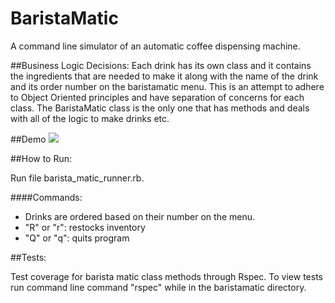 # BaristaMatic
A command line simulator of an automatic coffee dispensing machine.

##Business Logic Decisions:
Each drink has its own class and it contains the ingredients that are needed to make it along with the name of the drink and its order number on the baristamatic menu. This is an attempt to adhere to Object Oriented principles and have separation of concerns for each class. The BaristaMatic class is the only one that has methods and deals with all of the logic to make drinks etc.

##Demo
![](https://media.giphy.com/media/3oz8xYpGSpL76s7xLi/giphy.gif)

##How to Run:

Run file barista_matic_runner.rb.

####Commands:
* Drinks are ordered based on their number on the menu.
* "R" or "r": restocks inventory
* "Q" or "q": quits program

##Tests:

Test coverage for barista matic class methods through Rspec. To view tests run command line command "rspec" while in the baristamatic directory.

